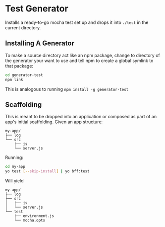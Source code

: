 # Test Generator

Installs a ready-to-go mocha test set up and drops it into `./test` in the current directory.

## Installing A Generator

To make a source directory act like an npm package, change to directory of the generator your want to use and tell npm to create a global symlink to that package:

```bash
cd generator-test
npm link
```
This is analogous to running `npm install -g generator-test`

## Scaffolding
This is meant to be dropped into an application or composed as part of an app's initial scaffolding. Given an app structure:

```
my-app/
├── log
└── src
    ├── js
    └── server.js
```

Running:

```bash
cd my-app
yo test [--skip-install] | yo bff:test
```

Will yield

```
my-app/
├── log
├── src
│   ├── js
│   └── server.js
└── test
    ├── environment.js
    └── mocha.opts
```
